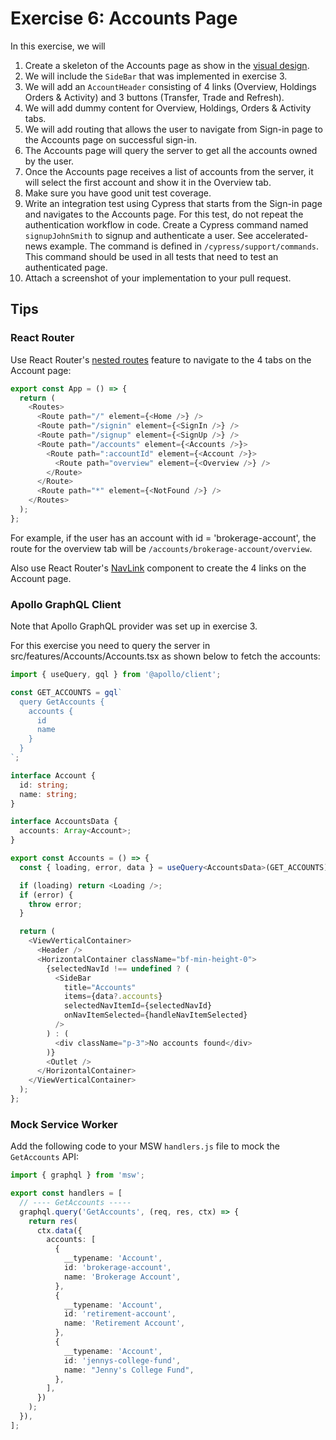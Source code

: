 # Exercise 6: Accounts Page

In this exercise, we will

1. Create a skeleton of the Accounts page as show in the
   [visual design](https://www.figma.com/file/UdOTt1Z2fTnm0Cbi0FA1We/Bullsfirst).
2. We will include the `SideBar` that was implemented in exercise 3.
3. We will add an `AccountHeader` consisting of 4 links (Overview, Holdings
   Orders & Activity) and 3 buttons (Transfer, Trade and Refresh).
4. We will add dummy content for Overview, Holdings, Orders & Activity tabs.
5. We will add routing that allows the user to navigate from Sign-in page to the
   Accounts page on successful sign-in.
6. The Accounts page will query the server to get all the accounts owned by the
   user.
7. Once the Accounts page receives a list of accounts from the server, it will
   select the first account and show it in the Overview tab.
8. Make sure you have good unit test coverage.
9. Write an integration test using Cypress that starts from the Sign-in page and
   navigates to the Accounts page. For this test, do not repeat the
   authentication workflow in code. Create a Cypress command named
   `signupJohnSmith` to signup and authenticate a user. See accelerated-news
   example. The command is defined in `/cypress/support/commands`. This command
   should be used in all tests that need to test an authenticated page.
10. Attach a screenshot of your implementation to your pull request.

## Tips

### React Router

Use React Router's
[nested routes](https://github.com/ReactTraining/react-router/blob/dev/docs/installation/getting-started.md#nested-routes)
feature to navigate to the 4 tabs on the Account page:

```typescript jsx
export const App = () => {
  return (
    <Routes>
      <Route path="/" element={<Home />} />
      <Route path="/signin" element={<SignIn />} />
      <Route path="/signup" element={<SignUp />} />
      <Route path="/accounts" element={<Accounts />}>
        <Route path=":accountId" element={<Account />}>
          <Route path="overview" element={<Overview />} />
        </Route>
      </Route>
      <Route path="*" element={<NotFound />} />
    </Routes>
  );
};
```

For example, if the user has an account with id = 'brokerage-account', the route
for the overview tab will be `/accounts/brokerage-account/overview`.

Also use React Router's
[NavLink](https://github.com/ReactTraining/react-router/blob/dev/docs/api-reference.md#navlink)
component to create the 4 links on the Account page.

### Apollo GraphQL Client

Note that Apollo GraphQL provider was set up in exercise 3.

For this exercise you need to query the server in
src/features/Accounts/Accounts.tsx as shown below to fetch the accounts:

```typescript jsx
import { useQuery, gql } from '@apollo/client';

const GET_ACCOUNTS = gql`
  query GetAccounts {
    accounts {
      id
      name
    }
  }
`;

interface Account {
  id: string;
  name: string;
}

interface AccountsData {
  accounts: Array<Account>;
}

export const Accounts = () => {
  const { loading, error, data } = useQuery<AccountsData>(GET_ACCOUNTS);

  if (loading) return <Loading />;
  if (error) {
    throw error;
  }

  return (
    <ViewVerticalContainer>
      <Header />
      <HorizontalContainer className="bf-min-height-0">
        {selectedNavId !== undefined ? (
          <SideBar
            title="Accounts"
            items={data?.accounts}
            selectedNavItemId={selectedNavId}
            onNavItemSelected={handleNavItemSelected}
          />
        ) : (
          <div className="p-3">No accounts found</div>
        )}
        <Outlet />
      </HorizontalContainer>
    </ViewVerticalContainer>
  );
};
```

### Mock Service Worker

Add the following code to your MSW `handlers.js` file to mock the `GetAccounts`
API:

```typescript jsx
import { graphql } from 'msw';

export const handlers = [
  // ---- GetAccounts -----
  graphql.query('GetAccounts', (req, res, ctx) => {
    return res(
      ctx.data({
        accounts: [
          {
            __typename: 'Account',
            id: 'brokerage-account',
            name: 'Brokerage Account',
          },
          {
            __typename: 'Account',
            id: 'retirement-account',
            name: 'Retirement Account',
          },
          {
            __typename: 'Account',
            id: 'jennys-college-fund',
            name: "Jenny's College Fund",
          },
        ],
      })
    );
  }),
];
```
